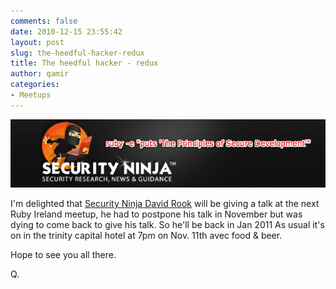 ```yaml
---
comments: false
date: 2010-12-15 23:55:42
layout: post
slug: the-heedful-hacker-redux
title: The heedful hacker - redux
author: qamir
categories:
- Meetups
---
```


![The Security Ninja Presents - The principles of Secure Development](/images/ruby-e.png "The Security Ninja Presents - The principles of Secure Development")

I'm delighted that [Security Ninja David Rook](http://www.securityninja.co.uk/blog) will be giving a talk at the next Ruby Ireland meetup, he had to postpone his talk in November but was dying to come back to give his talk. So he'll be back in Jan 2011 As usual it's on in the trinity capital hotel at 7pm on Nov. 11th avec food & beer.

Hope to see you all there.

Q.
